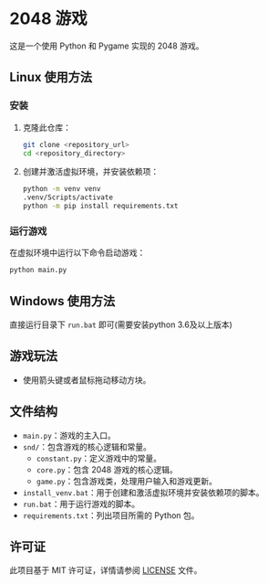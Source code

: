 # 2048 游戏

这是一个使用 Python 和 Pygame 实现的 2048 游戏。

## Linux 使用方法

### 安装

1. 克隆此仓库：

    ```sh
    git clone <repository_url>
    cd <repository_directory>
    ```

2. 创建并激活虚拟环境，并安装依赖项：

    ```sh
    python -m venv venv
    .venv/Scripts/activate
    python -m pip install requirements.txt
    ```

### 运行游戏

在虚拟环境中运行以下命令启动游戏：

```sh
python main.py
```

## Windows 使用方法

直接运行目录下 `run.bat` 即可(需要安装python 3.6及以上版本)

## 游戏玩法

- 使用箭头键或者鼠标拖动移动方块。

## 文件结构

- `main.py`：游戏的主入口。
- `snd/`：包含游戏的核心逻辑和常量。
  - `constant.py`：定义游戏中的常量。
  - `core.py`：包含 2048 游戏的核心逻辑。
  - `game.py`：包含游戏类，处理用户输入和游戏更新。
- `install_venv.bat`：用于创建和激活虚拟环境并安装依赖项的脚本。
- `run.bat`：用于运行游戏的脚本。
- `requirements.txt`：列出项目所需的 Python 包。

## 许可证

此项目基于 MIT 许可证，详情请参阅 [LICENSE](LICENSE) 文件。
